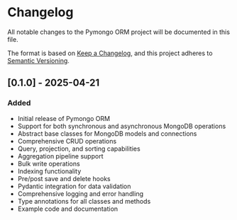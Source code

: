 # Changelog

All notable changes to the Pymongo ORM project will be documented in this file.

The format is based on [Keep a Changelog](https://keepachangelog.com/en/1.0.0/),
and this project adheres to [Semantic Versioning](https://semver.org/spec/v2.0.0.html).

## [0.1.0] - 2025-04-21

### Added

- Initial release of Pymongo ORM
- Support for both synchronous and asynchronous MongoDB operations
- Abstract base classes for MongoDB models and connections
- Comprehensive CRUD operations
- Query, projection, and sorting capabilities
- Aggregation pipeline support
- Bulk write operations
- Indexing functionality
- Pre/post save and delete hooks
- Pydantic integration for data validation
- Comprehensive logging and error handling
- Type annotations for all classes and methods
- Example code and documentation
